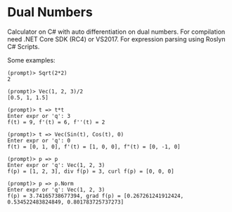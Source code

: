 # Dual Numbers
Calculator on C# with auto differentiation on dual numbers.
For compilation need .NET Core SDK (RC4) or VS2017.
For expression parsing using Roslyn C# Scripts.

Some examples:
```
(prompt)> Sqrt(2*2)
2
```

```
(prompt)> Vec(1, 2, 3)/2
[0.5, 1, 1.5]
```

```
(prompt)> t => t*t
Enter expr or 'q': 3
f(t) = 9, f'(t) = 6, f''(t) = 2
```

```
(prompt)> t => Vec(Sin(t), Cos(t), 0)
Enter expr or 'q': 0
f(t) = [0, 1, 0], f'(t) = [1, 0, 0], f"(t) = [0, -1, 0]
```

```
(prompt)> p => p
Enter expr or 'q': Vec(1, 2, 3)
f(p) = [1, 2, 3], div f(p) = 3, curl f(p) = [0, 0, 0]
```

```
(prompt)> p => p.Norm
Enter expr or 'q': Vec(1, 2, 3)
f(p) = 3.74165738677394, grad f(p) = [0.267261241912424, 0.534522483824849, 0.801783725737273]
```
